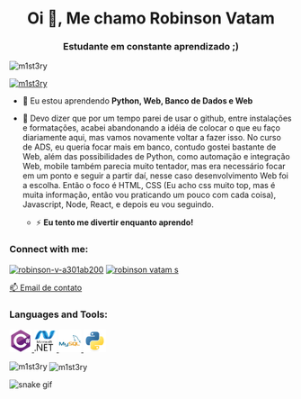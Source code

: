 <h1 align="center">Oi 👋, Me chamo Robinson Vatam</h1>
<h3 align="center">Estudante em constante aprendizado ;)</h3>

<p align="left"> <img src="https://komarev.com/ghpvc/?username=m1st3ry&label=Profile%20views&color=0e75b6&style=flat" alt="m1st3ry" /> </p>

<p align="left"> <a href="https://github.com/ryo-ma/github-profile-trophy"><img src="https://github-profile-trophy.vercel.app/?username=m1st3ry" alt="m1st3ry" /></a> </p>

- 🌱 Eu estou aprendendo **Python, Web, Banco de Dados e Web**
- 📄 Devo dizer que por um tempo parei de usar o github, entre instalações e formatações, acabei abandonando a idéia de colocar o que eu faço diariamente aqui, mas vamos novamente voltar a fazer isso. No curso de ADS, eu queria focar mais em banco, contudo gostei bastante de Web, além das possibilidades de Python, como automação e integração Web, mobile também parecia muito tentador, mas era necessário focar em um ponto e seguir a partir daí, nesse caso desenvolvimento Web foi a escolha. Então o foco é HTML, CSS (Eu acho css muito top, mas é muita informação, então vou praticando um pouco com cada coisa), Javascript, Node, React, e depois eu vou seguindo.

  - ⚡  **Eu tento me <span>divertir</span> enquanto aprendo!**

<h3 align="left">Connect with me:</h3>
<p align="left">
<a href="https://www.linkedin.com/in/robinsonvatam/" target="blank"><img align="center" src="https://raw.githubusercontent.com/rahuldkjain/github-profile-readme-generator/master/src/images/icons/Social/linked-in-alt.svg" alt="robinson-v-a301ab200" height="30" width="40" /></a>
<a href="https://www.facebook.com/rvatam/" target="blank"><img align="center" src="https://raw.githubusercontent.com/rahuldkjain/github-profile-readme-generator/master/src/images/icons/Social/facebook.svg" alt="robinson vatam s" height="30" width="40" /></a>
</p>
  
<a href="mailto:robinson.vatam@protonamil.com">
    📫 Email de contato
</a>

<h3 align="left">Languages and Tools:</h3>
<p align="left"> <a href="https://www.w3schools.com/cs/" target="_blank"> <img src="https://raw.githubusercontent.com/devicons/devicon/master/icons/csharp/csharp-original.svg" alt="csharp" width="40" height="40"/> </a> <a href="https://dotnet.microsoft.com/" target="_blank"> <img src="https://raw.githubusercontent.com/devicons/devicon/master/icons/dot-net/dot-net-original-wordmark.svg" alt="dotnet" width="40" height="40"/> </a> <a href="https://www.mysql.com/" target="_blank"> <img src="https://raw.githubusercontent.com/devicons/devicon/master/icons/mysql/mysql-original-wordmark.svg" alt="mysql" width="40" height="40"/> </a> <a href="https://www.python.org" target="_blank"> <img src="https://raw.githubusercontent.com/devicons/devicon/master/icons/python/python-original.svg" alt="python" width="40" height="40"/> </a> </p>

<p><img align="left" src="https://github-readme-stats.vercel.app/api/top-langs?username=m1st3ry&show_icons=true&locale=en&layout=compact" alt="m1st3ry" /></p>

<p>&nbsp;<img align="center" src="https://github-readme-stats.vercel.app/api?username=m1st3ry&show_icons=true&locale=en" alt="m1st3ry" /></p>

![snake gif](https://github.com/m1st3ry/m1st3ry/blob/output/github-contribution-grid-snake.svg)
